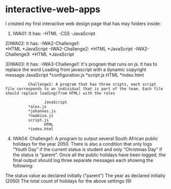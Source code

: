 # interactive-web-apps
I created my first interactive web design page that has may folders inside:
1) IWA01:
  It has: -HTML
          -CSS
          -JavaScript

2)IWA02:
 It has: -IWA2-Challenge1:    
                *HTML
                *JavaScript
         -IWA2-Challenge2:
                *HTML
                *JavaScript
         -IWA2-Challenge3:
                *HTML
                *JavaScript

3)IWA03: 
It has: -IWA3-Challenge1: It's program that runs on js. It has to replace the word Loading from javascript with a dynamic copyright message
                     JavaScript
                *configuration.js
                *script.js
                     HTML
                *index.html

              Challenge2: A program that has three sripts, each script file corresponds to an individual that is part of the team. Each file should replace loading(from HTML) with the roles

                     JavaScript
              *alex.js
              *johannes.js
              *nwabisa.js
              script.js
                     HTML
              *index.html

4) IWA04:     Challenge1: A program to output several South African public holidays for the year 2050. There is also a condition that only logs “Youth Day” if the current status is student and only “Christmas Day” if the status is “parent”. Once all the public holidays have been logged, the final output should log three separate messages each showing the following:

The status value as declared initially (”parent”)
The year as declared initially (2050)
The total count of holidays for the above settings (9)
                     

